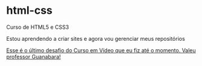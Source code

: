 # html-css
 Curso de HTML5 e CSS3

Estou aprendendo a criar sites e agora vou gerenciar meus repositórios 

<a href="desafios/desafio010/main.html">Esse é o último desafio do Curso em Vídeo que eu fiz até o momento. Valeu professor Guanabara!<a>